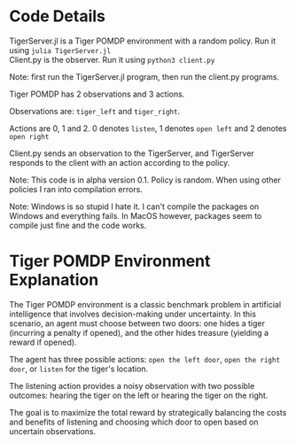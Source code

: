 # Code Details

TigerServer.jl is a Tiger POMDP environment with a random policy. Run it using `julia TigerServer.jl`  
Client.py is the observer. Run it using `python3 client.py`   

Note: first run the TigerServer.jl program, then run the client.py programs.

Tiger POMDP has 2 observations and 3 actions. 

Observations are: `tiger_left` and `tiger_right`. 

Actions are 0, 1 and 2. 0 denotes `listen`, 1 denotes `open left` and 2 denotes `open right`

Client.py sends an observation to the TigerServer, and TigerServer responds to the client with an action according to the policy.

Note: This code is in alpha version 0.1. Policy is random. When using other policies I ran into compilation errors.

Note: Windows is so stupid I hate it. I can't compile the packages on Windows and everything fails. In MacOS however, packages seem to compile just fine and the code works.


# Tiger POMDP Environment Explanation


The Tiger POMDP environment is a classic benchmark problem in artificial intelligence that involves decision-making under uncertainty. In this scenario, an agent must choose between two doors: one hides a tiger (incurring a penalty if opened), and the other hides treasure (yielding a reward if opened).   

The agent has three possible actions: `open the left door`, `open the right door`, or `listen` for the tiger's location.  

The listening action provides a noisy observation with two possible outcomes: hearing the tiger on the left or hearing the tiger on the right. 

The goal is to maximize the total reward by strategically balancing the costs and benefits of listening and choosing which door to open based on uncertain observations.

